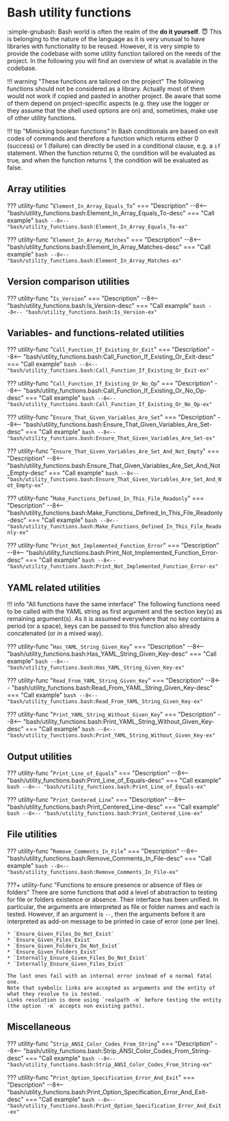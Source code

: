# Bash utility functions

:simple-gnubash: Bash world is often the realm of the **do it yourself**. :innocent:
This is belonging to the nature of the language as it is very unusual to have libraries with functionality to be reused.
However, it is very simple to provide the codebase with some utility function tailored on the needs of the project.
In the following you will find an overview of what is available in the codebase.

!!! warning "These functions are tailored on the project"
    The following functions should not be considered as a library.
    Actually most of them would not work if copied and pasted in another project.
    Be aware that some of them depend on project-specific aspects (e.g. they use the logger or they assume that the shell used options are on) and, sometimes, make use of other utility functions.

!!! tip "Mimicking boolean functions"
    In Bash conditionals are based on exit codes of commands and therefore a function which returns either 0 (success) or 1 (failure) can directly be used in a conditional clause, e.g. a `if` statement.
    When the function returns 0, the condition will be evaluated as true, and when the function returns 1, the condition will be evaluated as false.

## Array utilities

??? utility-func "`Element_In_Array_Equals_To`"
    === "Description"
        --8<-- "bash/utility_functions.bash:Element_In_Array_Equals_To-desc"
    === "Call example"
        ```bash
        --8<-- "bash/utility_functions.bash:Element_In_Array_Equals_To-ex"
        ```

??? utility-func "`Element_In_Array_Matches`"
    === "Description"
        --8<-- "bash/utility_functions.bash:Element_In_Array_Matches-desc"
    === "Call example"
        ```bash
        --8<-- "bash/utility_functions.bash:Element_In_Array_Matches-ex"
        ```

## Version comparison utilities

??? utility-func "`Is_Version`"
    === "Description"
        --8<-- "bash/utility_functions.bash:Is_Version-desc"
    === "Call example"
        ```bash
        --8<-- "bash/utility_functions.bash:Is_Version-ex"
        ```

## Variables- and functions-related utilities

??? utility-func "`Call_Function_If_Existing_Or_Exit`"
    === "Description"
        --8<-- "bash/utility_functions.bash:Call_Function_If_Existing_Or_Exit-desc"
    === "Call example"
        ```bash
        --8<-- "bash/utility_functions.bash:Call_Function_If_Existing_Or_Exit-ex"
        ```

??? utility-func "`Call_Function_If_Existing_Or_No_Op`"
    === "Description"
        --8<-- "bash/utility_functions.bash:Call_Function_If_Existing_Or_No_Op-desc"
    === "Call example"
        ```bash
        --8<-- "bash/utility_functions.bash:Call_Function_If_Existing_Or_No_Op-ex"
        ```

??? utility-func "`Ensure_That_Given_Variables_Are_Set`"
    === "Description"
        --8<-- "bash/utility_functions.bash:Ensure_That_Given_Variables_Are_Set-desc"
    === "Call example"
        ```bash
        --8<-- "bash/utility_functions.bash:Ensure_That_Given_Variables_Are_Set-ex"
        ```

??? utility-func "`Ensure_That_Given_Variables_Are_Set_And_Not_Empty`"
    === "Description"
        --8<-- "bash/utility_functions.bash:Ensure_That_Given_Variables_Are_Set_And_Not_Empty-desc"
    === "Call example"
        ```bash
        --8<-- "bash/utility_functions.bash:Ensure_That_Given_Variables_Are_Set_And_Not_Empty-ex"
        ```

??? utility-func "`Make_Functions_Defined_In_This_File_Readonly`"
    === "Description"
        --8<-- "bash/utility_functions.bash:Make_Functions_Defined_In_This_File_Readonly-desc"
    === "Call example"
        ```bash
        --8<-- "bash/utility_functions.bash:Make_Functions_Defined_In_This_File_Readonly-ex"
        ```

??? utility-func "`Print_Not_Implemented_Function_Error`"
    === "Description"
        --8<-- "bash/utility_functions.bash:Print_Not_Implemented_Function_Error-desc"
    === "Call example"
        ```bash
        --8<-- "bash/utility_functions.bash:Print_Not_Implemented_Function_Error-ex"
        ```

## YAML related utilities

!!! info "All functions have the same interface"
    The following functions need to be called with the YAML string as first argument and the section key(s) as remaining argument(s).
    As it is assumed everywhere that no key contains a period (or a space), keys can be passed to this function also already concatenated (or in a mixed way).

??? utility-func "`Has_YAML_String_Given_Key`"
    === "Description"
        --8<-- "bash/utility_functions.bash:Has_YAML_String_Given_Key-desc"
    === "Call example"
        ```bash
        --8<-- "bash/utility_functions.bash:Has_YAML_String_Given_Key-ex"
        ```

??? utility-func "`Read_From_YAML_String_Given_Key`"
    === "Description"
        --8<-- "bash/utility_functions.bash:Read_From_YAML_String_Given_Key-desc"
    === "Call example"
        ```bash
        --8<-- "bash/utility_functions.bash:Read_From_YAML_String_Given_Key-ex"
        ```

??? utility-func "`Print_YAML_String_Without_Given_Key`"
    === "Description"
        --8<-- "bash/utility_functions.bash:Print_YAML_String_Without_Given_Key-desc"
    === "Call example"
        ```bash
        --8<-- "bash/utility_functions.bash:Print_YAML_String_Without_Given_Key-ex"
        ```

## Output utilities

??? utility-func "`Print_Line_of_Equals`"
    === "Description"
        --8<-- "bash/utility_functions.bash:Print_Line_of_Equals-desc"
    === "Call example"
        ```bash
        --8<-- "bash/utility_functions.bash:Print_Line_of_Equals-ex"
        ```

??? utility-func "`Print_Centered_Line`"
    === "Description"
        --8<-- "bash/utility_functions.bash:Print_Centered_Line-desc"
    === "Call example"
        ```bash
        --8<-- "bash/utility_functions.bash:Print_Centered_Line-ex"
        ```

## File utilities

??? utility-func "`Remove_Comments_In_File`"
    === "Description"
        --8<-- "bash/utility_functions.bash:Remove_Comments_In_File-desc"
    === "Call example"
        ```bash
        --8<-- "bash/utility_functions.bash:Remove_Comments_In_File-ex"
        ```

???+ utility-func "Functions to ensure presence or absence of files or folders"
    There are some functions that add a level of abstraction to testing for file or folders existence or absence.
    Their interface has been unified.
    In particular, the arguments are interpreted as file or folder names and each is tested.
    However, if an argument is `--`, then the arguments before it are interpreted as add-on message to be printed in case of error (one per line).

    * `Ensure_Given_Files_Do_Not_Exist`
    * `Ensure_Given_Files_Exist`
    * `Ensure_Given_Folders_Do_Not_Exist`
    * `Ensure_Given_Folders_Exist`
    * `Internally_Ensure_Given_Files_Do_Not_Exist`
    * `Internally_Ensure_Given_Files_Exist`

    The last ones fail with an internal error instead of a normal fatal one.
    Note that symbolic links are accepted as arguments and the entity of what they resolve to is tested.
    Links resolution is done using `realpath -m` before testing the entity (the option `-m` accepts non existing paths).

## Miscellaneous

??? utility-func "`Strip_ANSI_Color_Codes_From_String`"
    === "Description"
        --8<-- "bash/utility_functions.bash:Strip_ANSI_Color_Codes_From_String-desc"
    === "Call example"
        ```bash
        --8<-- "bash/utility_functions.bash:Strip_ANSI_Color_Codes_From_String-ex"
        ```

??? utility-func "`Print_Option_Specification_Error_And_Exit`"
    === "Description"
        --8<-- "bash/utility_functions.bash:Print_Option_Specification_Error_And_Exit-desc"
    === "Call example"
        ```bash
        --8<-- "bash/utility_functions.bash:Print_Option_Specification_Error_And_Exit-ex"
        ```
